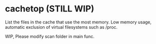 # cachetop (STILL WIP)
List the files in the cache that use the most memory. Low memory usage, automatic exclusion of virtual filesystems such as /proc.

WIP, Please modify scan folder in main func.
